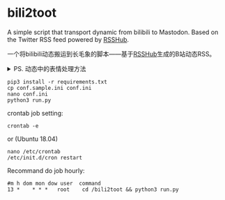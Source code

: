 # bili2toot

A simple script that transport dynamic from bilibili to Mastodon. Based on the Twitter RSS feed powered by [RSSHub](https://rsshub.app).

一个将bilibili动态搬运到长毛象的脚本——基于[RSSHub](https://rsshub.app)生成的B站动态RSS。

<details>
  <summary>PS. 动态中的表情处理方法</summary>
  
  B 站动态里的表情处理是一个比较麻烦的事情，RSSHub的默认处理方法是将表情转成　`<img>`，这样会导致 bili2toot 误将表情作为图片上传，为了解决这个问题，对 RSSHub 进行了一些改造（[mashirozx/RSSHub](https://github.com/mashirozx/RSSHub)，一键部署：[Dockerhub](https://hub.docker.com/r/mashirozx/rsshub)），相对原有路由 `/bilibili/user/dynamic/:uid`，新增一个路由 `/bilibili/user/dynamic_mstdn/:uid` 来对表情处理，将在 RSS 订阅中直接将表情转为 Mastodon 的短代码，mastodon短代码和bilibili原有短代码映射储存在一个外部的 json 文件中，具体原理可以看[这里](https://github.com/mashirozx/RSSHub/blob/32d9e593a646087c580a6e894e26628f2011f306/lib/routes/bilibili/dynamic_mstdn.js#L80)，而json文件及转换脚本都放这个仓库里了：[mashirozx/bilibili_emojis](https://github.com/mashirozx/bilibili_emojis)，需要用到的表情包都打包到该仓库的四个 `.tar.gz` 文件中了，可用tootctl直接导入，不过请留意表情前缀，`emoji.tar.gz` 须加上 `bili_emoji_` 前缀，剩下三个须加上 `bili_` 前缀。
</details>

```
pip3 install -r requirements.txt
cp conf.sample.ini conf.ini
nano conf.ini
python3 run.py
```

crontab job setting:
```
crontab -e
```
or (Ubuntu 18.04)
```
nano /etc/crontab
/etc/init.d/cron restart
```

Recommand do job hourly:
```
#m h dom mon dow user  command
13 *    * * *   root    cd /bili2toot && python3 run.py
```
